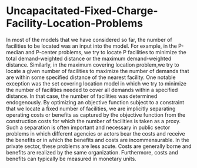 # Uncapacitated-Fixed-Charge-Facility-Location-Problems
In most of the models that we have considered so far, the number of facilities to be located was an input into the model. For example, in the P-median and P-center problems, we try to locate P facilities to minimize the total demand-weighted distance or the maximum demand-weighted distance. Similarly, in the maximum covering location problem,we try to locate a given number of facilities to maximize the number of demands that are within some specified distance of the nearest facility. One notable exception was the set covering location model in which we try to minimize the number of facilities needed to cover all demands within a specified distance. In that case, the number of facilities was determined endogenously. By optimizing an objective function subject to a constraint that we locate a fixed number of facilities, we are implicitly separating operating costs or benefits as captured by the objective function from the construction costs for which the number of facilities is taken as a proxy. Such a separation is often important and necessary in public sector problems in which different agencies or actors bear the costs and receive the benefits or in which the benefits and costs are incommensurable. In the private sector, these problems are less acute. Costs are generally borne and benefits are realized by the same organization. Furthermore, costs and benefits can typically be measured in monetary units.
